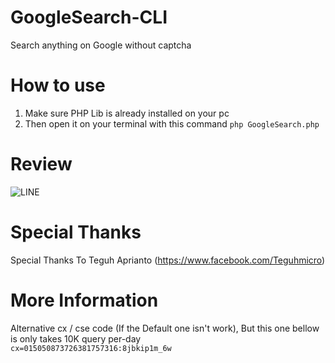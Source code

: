# GoogleSearch-CLI
Search anything on Google without captcha

# How to use
1. Make sure PHP Lib is already installed on your pc<br>
2. Then open it on your terminal with this command `php GoogleSearch.php`<br>

# Review
![LINE](https://image.prntscr.com/image/-B2GJzkJQGCqF8xOWOJ8OA.png)

# Special Thanks
Special Thanks To Teguh Aprianto (https://www.facebook.com/Teguhmicro)

# More Information
Alternative cx / cse code (If the Default one isn't work), But this one bellow is only takes 10K query per-day<br>
`cx=015050873726381757316:8jbkip1m_6w`
